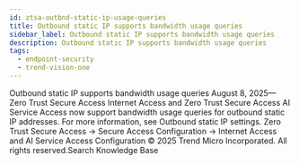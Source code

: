 ```yaml
---
id: ztsa-outbnd-static-ip-usage-queries
title: Outbound static IP supports bandwidth usage queries
sidebar_label: Outbound static IP supports bandwidth usage queries
description: Outbound static IP supports bandwidth usage queries
tags:
  - endpoint-security
  - trend-vision-one
---
```


 Outbound static IP supports bandwidth usage queries August 8, 2025—Zero Trust Secure Access Internet Access and Zero Trust Secure Access AI Service Access now support bandwidth usage queries for outbound static IP addresses. For more information, see Outbound static IP settings. Zero Trust Secure Access → Secure Access Configuration → Internet Access and AI Service Access Configuration © 2025 Trend Micro Incorporated. All rights reserved.Search Knowledge Base